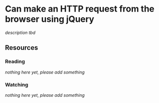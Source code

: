 # Can make an HTTP request from the browser using jQuery
_description tbd_
## Resources
### Reading
_nothing here yet, please add something_
### Watching
_nothing here yet, please add something_
